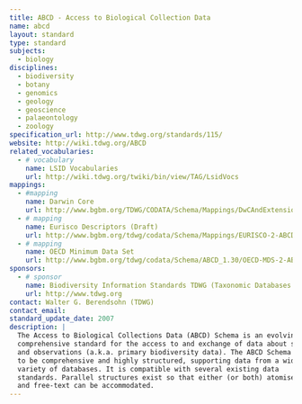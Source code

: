 ```yaml
---
title: ABCD - Access to Biological Collection Data
name: abcd
layout: standard
type: standard
subjects:
  - biology
disciplines:
  - biodiversity
  - botany
  - genomics
  - geology
  - geoscience
  - palaeontology
  - zoology
specification_url: http://www.tdwg.org/standards/115/
website: http://wiki.tdwg.org/ABCD
related_vocabularies:
  - # vocabulary
    name: LSID Vocabularies
    url: http://wiki.tdwg.org/twiki/bin/view/TAG/LsidVocs
mappings:
  - #mapping
    name: Darwin Core
    url: http://www.bgbm.org/TDWG/CODATA/Schema/Mappings/DwCAndExtensions.htm
  - # mapping
    name: Eurisco Descriptors (Draft)
    url: http://www.bgbm.org/tdwg/codata/Schema/Mappings/EURISCO-2-ABCD.pdf
  - # mapping
    name: OECD Minimum Data Set
    url: http://www.bgbm.org/tdwg/codata/Schema/ABCD_1.30/OECD-MDS-2-ABCD130.pdf
sponsors:
  - # sponsor
    name: Biodiversity Information Standards TDWG (Taxonomic Databases Working Group)
    url: http://www.tdwg.org
contact: Walter G. Berendsohn (TDWG)
contact_email:
standard_update_date: 2007
description: |
  The Access to Biological Collections Data (ABCD) Schema is an evolving
  comprehensive standard for the access to and exchange of data about specimens
  and observations (a.k.a. primary biodiversity data). The ABCD Schema attempts
  to be comprehensive and highly structured, supporting data from a wide
  variety of databases. It is compatible with several existing data
  standards. Parallel structures exist so that either (or both) atomised data
  and free-text can be accommodated.
---
```


